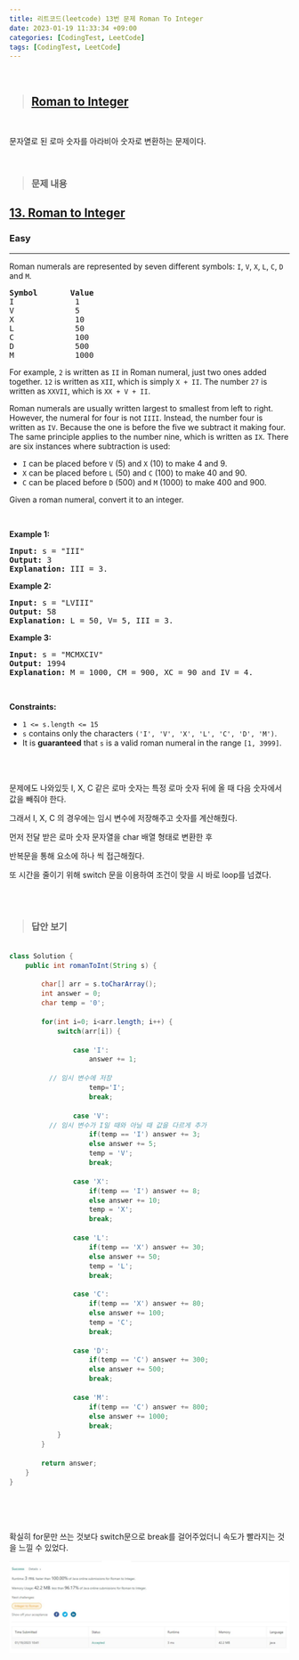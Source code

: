 ```yaml
---
title: 리트코드(leetcode) 13번 문제 Roman To Integer
date: 2023-01-19 11:33:34 +09:00
categories: [CodingTest, LeetCode]
tags: [CodingTest, LeetCode]
---
```


<br/>

> ## [Roman to Integer](https://leetcode.com/problems/roman-to-integer/)

<br/>

문자열로 된 로마 숫자를 아라비아 숫자로 변환하는 문제이다.

<br/>

> ### 문제 내용

<h2><a href="https://leetcode.com/problems/roman-to-integer/">13. Roman to Integer</a></h2><h3>Easy</h3><hr><div><p>Roman numerals are represented by seven different symbols:&nbsp;<code>I</code>, <code>V</code>, <code>X</code>, <code>L</code>, <code>C</code>, <code>D</code> and <code>M</code>.</p>

<pre><strong>Symbol</strong>       <strong>Value</strong>
I             1
V             5
X             10
L             50
C             100
D             500
M             1000</pre>

<p>For example,&nbsp;<code>2</code> is written as <code>II</code>&nbsp;in Roman numeral, just two ones added together. <code>12</code> is written as&nbsp;<code>XII</code>, which is simply <code>X + II</code>. The number <code>27</code> is written as <code>XXVII</code>, which is <code>XX + V + II</code>.</p>

<p>Roman numerals are usually written largest to smallest from left to right. However, the numeral for four is not <code>IIII</code>. Instead, the number four is written as <code>IV</code>. Because the one is before the five we subtract it making four. The same principle applies to the number nine, which is written as <code>IX</code>. There are six instances where subtraction is used:</p>

<ul>
	<li><code>I</code> can be placed before <code>V</code> (5) and <code>X</code> (10) to make 4 and 9.&nbsp;</li>
	<li><code>X</code> can be placed before <code>L</code> (50) and <code>C</code> (100) to make 40 and 90.&nbsp;</li>
	<li><code>C</code> can be placed before <code>D</code> (500) and <code>M</code> (1000) to make 400 and 900.</li>
</ul>

<p>Given a roman numeral, convert it to an integer.</p>

<p>&nbsp;</p>
<p><strong class="example">Example 1:</strong></p>

<pre><strong>Input:</strong> s = "III"
<strong>Output:</strong> 3
<strong>Explanation:</strong> III = 3.
</pre>

<p><strong class="example">Example 2:</strong></p>

<pre><strong>Input:</strong> s = "LVIII"
<strong>Output:</strong> 58
<strong>Explanation:</strong> L = 50, V= 5, III = 3.
</pre>

<p><strong class="example">Example 3:</strong></p>

<pre><strong>Input:</strong> s = "MCMXCIV"
<strong>Output:</strong> 1994
<strong>Explanation:</strong> M = 1000, CM = 900, XC = 90 and IV = 4.
</pre>

<p>&nbsp;</p>
<p><strong>Constraints:</strong></p>

<ul>
	<li><code>1 &lt;= s.length &lt;= 15</code></li>
	<li><code>s</code> contains only&nbsp;the characters <code>('I', 'V', 'X', 'L', 'C', 'D', 'M')</code>.</li>
	<li>It is <strong>guaranteed</strong>&nbsp;that <code>s</code> is a valid roman numeral in the range <code>[1, 3999]</code>.</li>
</ul>
</div>


<br/><br/>

문제에도 나와있듯 I, X, C 같은 로마 숫자는 특정 로마 숫자 뒤에 올 때 다음 숫자에서 값을 빼줘야 한다.

그래서 I, X, C 의 경우에는 임시 변수에 저장해주고 숫자를 계산해줬다. 

먼저 전달 받은 로마 숫자 문자열을 char 배열 형태로 변환한 후

반복문을 통해 요소에 하나 씩 접근해줬다.



또 시간을 줄이기 위해 switch 문을 이용하여 조건이 맞을 시 바로 loop를 넘겼다.

<br/><br/>


> ### 답안 보기
  
```java

class Solution {
    public int romanToInt(String s) {
        
        char[] arr = s.toCharArray();
		int answer = 0;
		char temp = '0';
		
		for(int i=0; i<arr.length; i++) {
			switch(arr[i]) {
			
				case 'I': 
					answer += 1;
                    
          // 임시 변수에 저장
					temp='I';
					break;
					
				case 'V':
          // 임시 변수가 I일 때와 아닐 때 값을 다르게 추가
					if(temp == 'I') answer += 3;
					else answer += 5;
					temp = 'V';
					break;
					
				case 'X':
					if(temp == 'I') answer += 8;
					else answer += 10;
					temp = 'X';
					break;
					
				case 'L':
					if(temp == 'X') answer += 30;
					else answer += 50;
					temp = 'L';
					break;
					
				case 'C':
					if(temp == 'X') answer += 80;
					else answer += 100;
					temp = 'C';
					break;
					
				case 'D':
					if(temp == 'C') answer += 300;
					else answer += 500;
					break;
					
				case 'M':
					if(temp == 'C') answer += 800;
					else answer += 1000;
					break;
			}
		}
		
        return answer;
    }
}
                               

```


<br/><br/>

확실히 for문만 쓰는 것보다 switch문으로 break를 걸어주었더니 속도가 빨라지는 것을 느낄 수 있었다.



<img src="/assets/img/codingtest/roman-to-integer.jpg"/>

<br/><br/>





















